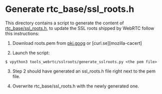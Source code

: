 # Generate rtc_base/ssl_roots.h

This directory contains a script to generate the content of
[rtc_base/ssl_roots.h][ssl-roots-header], to update the SSL roots shipped
by WebRTC follow this instructions:

1. Download roots.pem from [pki.goog][pki-goog] or [curl.se][mozilla-cacert]

2. Launch the script:

```
$ vpython3 tools_webrtc/sslroots/generate_sslroots.py <the pem file>
```

3. Step 2 should have generated an ssl_roots.h file right next to the pem file.

4. Overwrite rtc_base/ssl_roots.h with the newly generated one.

[ssl-roots-header]: https://cs.chromium.org/chromium/src/third_party/webrtc/rtc_base/ssl_roots.h
[pki-goog]: https://www.google.com/url?q=https://pki.google.com/roots.pem
[mozila-cacert]: https://curl.se/ca/cacert.pem
